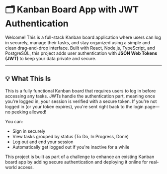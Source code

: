 # 🗂️ Kanban Board App with JWT Authentication

Welcome! This is a full-stack Kanban board application where users can log in securely, manage their tasks, and stay organized using a simple and clean drag-and-drop interface. Built with React, Node.js, TypeScript, and PostgreSQL, this project adds user authentication with **JSON Web Tokens (JWT)** to keep your data private and secure.

---

## 💡 What This Is

This is a fully functional Kanban board that requires users to log in before accessing any tasks. JWTs handle the authentication part, meaning once you're logged in, your session is verified with a secure token. If you're not logged in (or your token expires), you're sent right back to the login page—no peeking allowed!

You can:
- Sign in securely
- View tasks grouped by status (To Do, In Progress, Done)
- Log out and end your session
- Automatically get logged out if you're inactive for a while

This project is built as part of a challenge to enhance an existing Kanban board app by adding secure authentication and deploying it online for real-world access.

